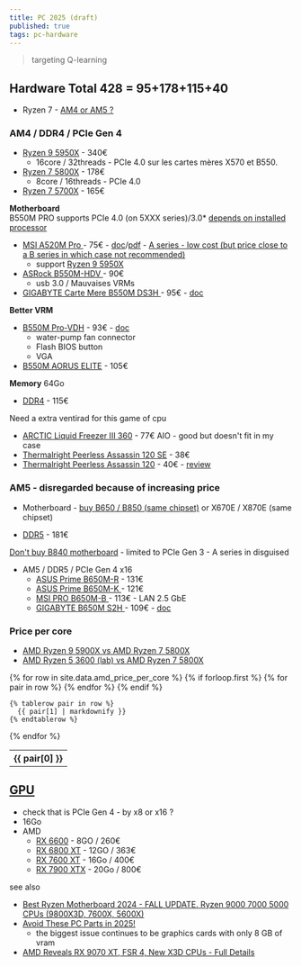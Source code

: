 ```yaml
---
title: PC 2025 (draft)
published: true
tags: pc-hardware
---
```

> targeting Q-learning

## Hardware Total 428 = 95+178+115+40


- Ryzen 7 - [AM4 or AM5 ?](https://chatgpt.com/share/678509b3-e838-800d-805b-9c12f6d3dff6)


### AM4 / DDR4 / PCIe Gen 4
- [Ryzen 9 5950X](https://www.amazon.fr/AMD-Ryzen-9-5950X-RyzenTM/dp/B0815Y8J9N) - 340€
	- 16core / 32threads - PCIe 4.0 sur les cartes mères X570 et B550.
- [Ryzen 7 5800X](https://www.amazon.fr/AMD-Ryzen-7-5800X-RyzenTM/dp/B0815XFSGK) - 178€
    -  8core / 16threads - PCIe 4.0
- [Ryzen 7 5700X](https://www.amazon.fr/AMD-Ryzen-5700X-sans-Ventilateur/dp/B09VCHQHZ6) - 165€

**Motherboard**  
B550M PRO supports PCIe 4.0 (on 5XXX series)/3.0*  [depends on installed processor](https://chatgpt.com/share/67855e3b-0c70-800d-88cb-0414c18483a6) 

- [MSI A520M Pro ](https://www.amazon.fr/MSI-A520M-Pro-Carte-m%C3%A8re/dp/B08HKJ45DR) - 75€ - [doc](https://www.msi.com/Motherboard/A520M-PRO)/[pdf](https://download-2.msi.com/archive/mnu_exe/mb/B550MPRO_A520MPRO.pdf) - [A series - low cost (but price close to a B series in which case not recommended)](https://youtu.be/fZrrynSPFGY?si=xRD-A4SJudt6qCv6&t=150)
	- support [Ryzen 9 5950X](https://www.msi.com/Motherboard/A520M-PRO/support#cpu)
- [ASRock B550M-HDV ](https://www.ldlc.com/fiche/PB00348182.html) - 90€
    - usb 3.0 / Mauvaises VRMs
- [GIGABYTE Carte Mere B550M DS3H ](https://www.amazon.fr/GIGABYTE-Carte-Mere-B550M-DS3H/dp/B089TNX9YT) - 95€ - [doc](https://www.gigabyte.com/Motherboard/B550M-DS3H-rev-10-11-12-13#kf)
		
**Better VRM**   
- [B550M Pro-VDH](https://www.amazon.fr/MSI-B550M-Pro-VDH-Carte-Emplacement/dp/B08NCK1MBQ) - 93€ - [doc](https://www.msi.com/Motherboard/B550M-PRO-VDH/Specification)
	- water-pump fan connector
	- Flash BIOS button
	- VGA
- [B550M AORUS ELITE](https://www.gigabyte.com/Motherboard/B550M-AORUS-ELITE-rev-10-11-12#kf) - 105€


**Memory** 
64Go
- [DDR4](https://www.amazon.fr/Crucial-2x32Go-3200MT-M%C3%A9moire-CP2K32G4DFRA32A/dp/B0C29W4G29) - 115€


Need a extra ventirad for this game of cpu  
- [ARCTIC Liquid Freezer III 360](https://www.amazon.fr/gp/product/B09VH1T1C2?smid=AUBM4K0YLFI9J&psc=1) - 77€ AIO - good but doesn't fit in my case
- [Thermalright Peerless Assassin 120 SE](https://www.amazon.fr/Thermalright-Refroidisseur-refroidisseur-ventilateur-technologie/dp/B09NSTR7JZ) - 38€
- [Thermalright Peerless Assassin 120](https://www.amazon.fr/gp/product/B0B535ZLSV) - 40€ - [review](https://www.youtube.com/watch?v=Mm4hyIHe1PM)

### AM5 - disregarded because of increasing price
- Motherboard - [buy B650 / B850 (same chipset)](https://youtubetranscript.com/?v=ckm-SMnayuc&t=832) or X670E / X870E (same chipset)

- [DDR5](https://www.amazon.fr/Crucial-2x32Go-5600MHz-M%C3%A9moire-Bureau/dp/B0C79H54TQ) - 181€
    
[Don't buy B840 motherboard](https://youtubetranscript.com/?v=ckm-SMnayuc&t=790) - limited to PCIe Gen 3 - A series in disguised

- AM5 / DDR5 / PCIe Gen 4 x16
	- [ASUS Prime B650M-R](https://www.amazon.fr/ASUS-Prime-B650M-R-Socket-S-ATA/dp/B0CS71GLWC) - 131€
    - [ASUS Prime B650M-K ](https://www.amazon.fr/ASUS-AMD-AM5-Prime-B650M-K/dp/B0C6HWFZ56) - 121€
    - [MSI PRO B650M-B ](https://www.ldlc.com/fiche/PB00589151.html) - 113€ - LAN 2.5 GbE
	- [GIGABYTE B650M S2H ](https://www.amazon.fr/Gigabyte-Carte-m%C3%A8re-B650M-S2H/dp/B0CGMBV6XD) - 109€ - [doc](https://www.gigabyte.com/Motherboard/B650M-S2H-rev-10#kf)


### Price per core

- [AMD Ryzen 9 5900X vs AMD Ryzen 7 5800X](https://www.cpu-monkey.com/en/compare_cpu-amd_ryzen_9_5900x-vs-amd_ryzen_7_5800x)
- [AMD Ryzen 5 3600 (lab) vs AMD Ryzen 7 5800X](https://www.cpu-monkey.com/en/compare_cpu-amd_ryzen_5_3600-vs-amd_ryzen_7_5800x)

<table>
  {% for row in site.data.amd_price_per_core %}
    {% if forloop.first %}
    <tr>
      {% for pair in row %}
        <th>{{ pair[0] }}</th>
      {% endfor %}
    </tr>
    {% endif %}

    {% tablerow pair in row %}
      {{ pair[1] | markdownify }}
    {% endtablerow %}
  {% endfor %}
</table>

## [GPU]()
- check that is PCIe Gen 4 - by x8 or x16 ?
- 16Go 
- AMD
	- [ RX 6600](https://www.amazon.fr/SWFT210-Radeon-6650-Core-Gaming/dp/B09ZLRDMXX) - 8GO / 260€
    - [RX 6800 XT](https://www.amazon.fr/XFX-Speedster-QICK319-Graphique-RX-675XYJFDP/dp/B0B34M1YLW) - 12GO / 363€
    - [RX 7600 XT](https://www.amazon.fr/gp/product/B0CSN564QQ) - 16Go / 400€
    - [ RX 7900 XTX](/dp/B0BNLT17XQ) - 20Go / 800€

see also
- [Best Ryzen Motherboard 2024 - FALL UPDATE. Ryzen 9000 7000 5000 CPUs (9800X3D, 7600X, 5600X)](https://www.youtube.com/watch?v=fZrrynSPFGY)
- [Avoid These PC Parts in 2025!](https://www.youtube.com/watch?v=ckm-SMnayuc&list=PLh9akXp2EH2CBpNTjGbdVzbaNUHkRFghJ&index=2)
	-  the biggest issue continues to be graphics cards with only 8 GB of vram 
- [AMD Reveals RX 9070 XT, FSR 4, New X3D CPUs - Full Details](https://www.youtube.com/watch?v=7N-0nkcJKpk)
